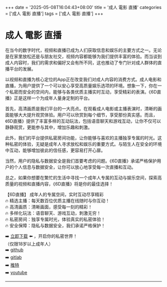 +++
date = '2025-05-08T16:04:43+08:00'
title = '成人 電影 直播'
categories = ['成人 電影 直播']
tags = ['成人 電影 直播']
+++

# 成人 電影 直播

在当今的数字时代，视频和直播已成为人们获取信息和娱乐的主要方式之一。无论是在家里放松还是与朋友社交，视频内容都能够为我们提供丰富的体验。而当谈到成人内容时，我们的需求和偏好又会有所不同，这也推动了专门针对成人群体的直播平台的发展。

以视频和直播为核心定位的App正在改变我们对成人内容的消费方式。成人电影和直播，为用户提供了一个可以安心享受高质量娱乐选项的环境。想象一下，你在一个私密而安全的空间内，能够与各类优质主播实时互动，享受精彩的表演。《6D直播》正是这样一个为成年人量身定制的平台。

首先，高清画质是我们平台的一大亮点。在观看成人电影或主播表演时，清晰的画面能够大大提升观赏体验。用户可以欣赏到每个细节，享受那份真实感。而且，《6D直播》提供了丰富多样的互动玩法，包括语音聊天和游戏互动，让你不仅可以静静观赏，更能参与其中，增加乐趣和刺激。

此外，我们的平台提供私密房间功能，让你能够与喜欢的主播独享专属的时光。这种私密的体验，无疑是成年人寻求放松和娱乐的重要方式。与陌生人在安全的环境中互动，能够增加彼此的信任感，更容易打开心扉。

当然，用户的隐私与数据安全是我们首要考虑的问题。《6D直播》承诺严格保护用户的个人信息与数据安全，让你可以放心地享受每一次直播和互动。

总之，如果你想要在繁忙的生活中寻找一个成年人专属的互动与娱乐空间，探索高质量的视频和直播内容，《6D直播》将是你的最佳选择！

【6D直播】
成年人的专属空间，实时互动尽享精彩  
🔥 精选主播：每天数百位优质主播在线随时与你互动！  
🔥 高清画质：清晰画面，感受每一刻的精彩！  
🔥 多样化玩法：语音聊天、游戏互动，刺激无穷！  
🔥 私密房间：独享专属时光，体验真实的私密体验！  
🔥 安全保障：隐私与数据安全，我们承诺严格保护！  

➡️ [立即下载](https://down123.s3.ap-east-1.amazonaws.com/down/down.html?channelCode=blog) ⬅️ ，开启你的私密世界！  
（仅限18岁以上成年人）  
➡️ [github](https://aldult-live.github.io/)  
➡️ [gitlab](https://seo-09598d.gitlab.io/)  
➡️ [推特](https://x.com/wegame33)  
➡️ [youtube](https://www.youtube.com/@6Dlive)  

---
